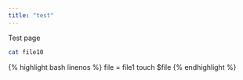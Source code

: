 ```yaml
---
title: "test"
---
```

Test page

```bash
cat file10
```

{% highlight bash linenos %}
file = file1
touch $file
{% endhighlight %}
